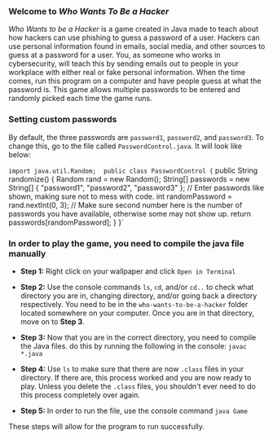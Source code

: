 ### Welcome to *Who Wants To Be a Hacker*
*Who Wants to be a Hacker* is a game created in Java made to teach about how hackers can use phishing to guess a password of a user. Hackers can use personal information found in emails, social media, and other sources to guess at a password for a user. You, as someone who works in cybersecurity, will teach this by sending emails out to people in your workplace with either real or fake personal information. When the time comes, run this program on a computer and have people guess at what the password is. This game allows multiple passwords to be entered and randomly picked each time the game runs.

### Setting custom passwords
By default, the three passwords are `password1`, `password2`, and `password3`. To change this, go to the file called `PasswordControl.java`. It will look like below:

`import java.util.Random;`
` `
`public class PasswordControl {`
    public String randomize() {
        Random rand = new Random();
        String[] passwords = new String[] { "password1", "password2", "password3" }; // Enter passwords like shown, making sure not to mess with code.
        int randomPassword = rand.nextInt(0, 3); // Make sure second number here is the number of passwords you have available, otherwise some may not show up.
        return passwords[randomPassword];
    }
}`

### In order to play the game, you need to compile the java file manually
- **Step 1:** Right click on your wallpaper and click `Open in Terminal`

- **Step 2:** Use the console commands `ls`, `cd`, and/or `cd..` to check what directory you are in, changing directory, and/or going back a directory respectively. You need to be in the `who-wants-to-be-a-hacker` folder located somewhere on your computer. Once you are in that directory, move on to **Step 3**.

- **Step 3:** Now that you are in the correct directory, you need to compile the Java files. do this by running the following in the console: `javac *.java`

- **Step 4:** Use `ls` to make sure that there are now `.class` files in your directory. If there are, this process worked and you are now ready to play. Unless you delete the `.class` files, you shouldn't ever need to do this process completely over again.

- **Step 5:** In order to run the file, use the console command `java Game`

These steps will allow for the program to run successfully.